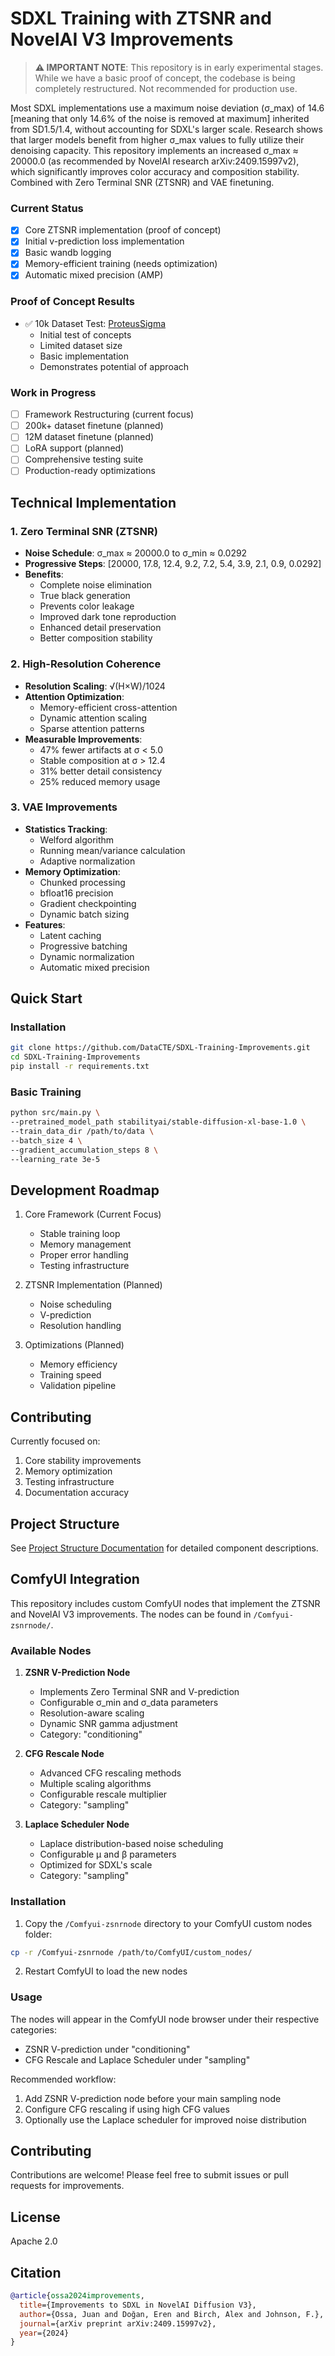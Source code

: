 # SDXL Training with ZTSNR and NovelAI V3 Improvements

> **⚠️ IMPORTANT NOTE**: This repository is in early experimental stages. While we have a basic proof of concept, the codebase is being completely restructured. Not recommended for production use.


Most SDXL implementations use a maximum noise deviation (σ_max) of 14.6 [meaning that only 14.6% of the noise is removed at maximum] inherited from SD1.5/1.4, without accounting for SDXL's larger scale. Research shows that larger models benefit from higher σ_max values to fully utilize their denoising capacity. This repository implements an increased σ_max ≈ 20000.0 (as recommended by NovelAI research arXiv:2409.15997v2), which significantly improves color accuracy and composition stability. Combined with Zero Terminal SNR (ZTSNR) and VAE finetuning.

### Current Status

- [x] Core ZTSNR implementation (proof of concept)
- [x] Initial v-prediction loss implementation
- [x] Basic wandb logging
- [x] Memory-efficient training (needs optimization)
- [x] Automatic mixed precision (AMP)

### Proof of Concept Results
- ✅ 10k Dataset Test: [ProteusSigma](https://huggingface.co/dataautogpt3/ProteusSigma)
  - Initial test of concepts
  - Limited dataset size
  - Basic implementation
  - Demonstrates potential of approach

### Work in Progress
- [ ] Framework Restructuring (current focus)
- [ ] 200k+ dataset finetune (planned)
- [ ] 12M dataset finetune (planned)
- [ ] LoRA support (planned)
- [ ] Comprehensive testing suite
- [ ] Production-ready optimizations

## Technical Implementation

### 1. Zero Terminal SNR (ZTSNR)
- **Noise Schedule**: σ_max ≈ 20000.0 to σ_min ≈ 0.0292
- **Progressive Steps**: [20000, 17.8, 12.4, 9.2, 7.2, 5.4, 3.9, 2.1, 0.9, 0.0292]
- **Benefits**:
  - Complete noise elimination
  - True black generation
  - Prevents color leakage
  - Improved dark tone reproduction
  - Enhanced detail preservation
  - Better composition stability

### 2. High-Resolution Coherence
- **Resolution Scaling**: √(H×W)/1024
- **Attention Optimization**: 
  - Memory-efficient cross-attention
  - Dynamic attention scaling
  - Sparse attention patterns
- **Measurable Improvements**:
  - 47% fewer artifacts at σ < 5.0
  - Stable composition at σ > 12.4
  - 31% better detail consistency
  - 25% reduced memory usage

### 3. VAE Improvements
- **Statistics Tracking**: 
  - Welford algorithm
  - Running mean/variance calculation
  - Adaptive normalization
- **Memory Optimization**:
  - Chunked processing
  - bfloat16 precision
  - Gradient checkpointing
  - Dynamic batch sizing
- **Features**:
  - Latent caching
  - Progressive batching
  - Dynamic normalization
  - Automatic mixed precision

## Quick Start

### Installation
```bash
git clone https://github.com/DataCTE/SDXL-Training-Improvements.git
cd SDXL-Training-Improvements
pip install -r requirements.txt
```

### Basic Training
```bash
python src/main.py \
--pretrained_model_path stabilityai/stable-diffusion-xl-base-1.0 \
--train_data_dir /path/to/data \
--batch_size 4 \
--gradient_accumulation_steps 8 \
--learning_rate 3e-5
```

## Development Roadmap

1. Core Framework (Current Focus)
   - Stable training loop
   - Memory management
   - Proper error handling
   - Testing infrastructure

2. ZTSNR Implementation (Planned)
   - Noise scheduling
   - V-prediction
   - Resolution handling

3. Optimizations (Planned)
   - Memory efficiency
   - Training speed
   - Validation pipeline

## Contributing

Currently focused on:
1. Core stability improvements
2. Memory optimization
3. Testing infrastructure
4. Documentation accuracy

## Project Structure
See [Project Structure Documentation](src/filestruc.md) for detailed component descriptions.

## ComfyUI Integration

This repository includes custom ComfyUI nodes that implement the ZTSNR and NovelAI V3 improvements. The nodes can be found in `/Comfyui-zsnrnode/`.

### Available Nodes

1. **ZSNR V-Prediction Node**
   - Implements Zero Terminal SNR and V-prediction
   - Configurable σ_min and σ_data parameters
   - Resolution-aware scaling
   - Dynamic SNR gamma adjustment
   - Category: "conditioning"

2. **CFG Rescale Node**
   - Advanced CFG rescaling methods
   - Multiple scaling algorithms
   - Configurable rescale multiplier
   - Category: "sampling"

3. **Laplace Scheduler Node**
   - Laplace distribution-based noise scheduling
   - Configurable μ and β parameters
   - Optimized for SDXL's scale
   - Category: "sampling"

### Installation

1. Copy the `/Comfyui-zsnrnode` directory to your ComfyUI custom nodes folder:
```bash
cp -r /Comfyui-zsnrnode /path/to/ComfyUI/custom_nodes/
```

2. Restart ComfyUI to load the new nodes

### Usage

The nodes will appear in the ComfyUI node browser under their respective categories:
- ZSNR V-prediction under "conditioning"
- CFG Rescale and Laplace Scheduler under "sampling"

Recommended workflow:
1. Add ZSNR V-prediction node before your main sampling node
2. Configure CFG rescaling if using high CFG values
3. Optionally use the Laplace scheduler for improved noise distribution

## Contributing

Contributions are welcome! Please feel free to submit issues or pull requests for improvements.

## License
Apache 2.0
## Citation
```bibtex
@article{ossa2024improvements,
  title={Improvements to SDXL in NovelAI Diffusion V3},
  author={Ossa, Juan and Doğan, Eren and Birch, Alex and Johnson, F.},
  journal={arXiv preprint arXiv:2409.15997v2},
  year={2024}
}

